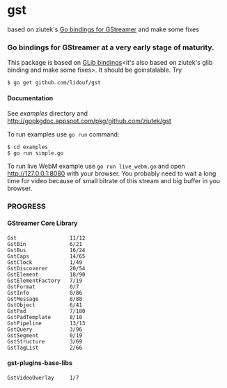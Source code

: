 # gst
based on ziutek's [Go bindings for GStreamer](https://github.com/ziutek/gst) and make some fixes

### Go bindings for GStreamer at a very early stage of maturity.

This package is based on [GLib bindings](https://github.com/lidouf/glib)<it's also based on ziutek's glib binding and make some fixes>. It
should be goinstalable. Try

    $ go get github.com/lidouf/gst

#### Documentation

See *examples* directory and http://gopkgdoc.appspot.com/pkg/github.com/ziutek/gst

To run examples use `go run` command:

	$ cd examples
	$ go run simple.go

To run live WebM example use `go run live_webm.go` and open
http://127.0.0.1:8080 with your browser. You probably need to wait a long time
for video because of small bitrate of this stream and big buffer in you browser.

### PROGRESS
#### GStreamer Core Library
    Gst                 11/12
    GstBin              6/21
    GstBus              16/24
    GstCaps             14/65
    GstClock            1/49
    GstDiscoverer       20/54
    GstElement          18/90
    GstElementFactory   7/19
    GstFormat           0/7
    GstInfo             0/86
    GstMessage          8/88
    GstObject           6/41
    GstPad              7/180
    GstPadTemplate      8/10
    GstPipeline         13/13
    GstQuery            3/96
    GstSegment          0/19
    GstStructure        3/69
    GstTagList          2/66
#### gst-plugins-base-libs
    GstVideoOverlay     1/7